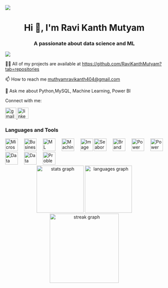 ![](https://media.licdn.com/dms/image/D4E12AQF7RKVvozyLtg/article-cover_image-shrink_600_2000/0/1665494659870?e=2147483647&v=beta&t=rn_4rvDOuUwWD7Qb0_wZczta12SlSO-5izcoSVahvsw)

<h1 align="center">Hi 👋, I'm Ravi Kanth Mutyam</h1>

<h3 align="center">A passionate about data science and ML</h3>

![](https://cdn.dribbble.com/users/1162077/screenshots/3848914/programmer.gif)

👨‍💻 All of my projects are available at https://github.com/RaviKanthMutyam?tab=repositories

📫 How to reach me muthyamravikanth404@gmail.com

💬 Ask me about Python,MySQL, Machine Learning, Power BI


Connect with me:

<a href="mailto:muthyamravikanth404@gmail.com">
  <img src="https://img.shields.io/static/v1?message=Gmail&logo=gmail&label=&color=D14836&logoColor=white&labelColor=&style=for-the-badge" height="35" alt="gmail logo" />
</a>

<a href="https://www.linkedin.com/in/ravi-kanth-mutyam-967b2325a/" target="_blank">
  <img src="https://img.shields.io/static/v1?message=LinkedIn&logo=linkedin&label=&color=0077B5&logoColor=white&labelColor=&style=for-the-badge" height="35" alt="linkedin logo" />
</a>

### Languages and Tools

<div align="left">
  <img src="https://ellarr.com/wp-content/uploads/2017/03/Microsoft-Business-Intelligence-Training-Courses.gif" height="40" alt="Microsoft BI Training" />
  <img width="12" />
  <img src="https://camo.githubusercontent.com/c98b8f23f80a4da7efea84e8f5dc8d1404d8f9311aa0898507c1b55a1d903632/68747470733a2f2f6d69726f2e6d656469756d2e636f6d2f76322f726573697a653a6669743a313430302f312a466362384e547154426a376b434f4e6e6d46357767512e676966" height="40" alt="Business Intelligence" />
  <img width="12" />
  <img src="https://encrypted-tbn0.gstatic.com/images?q=tbn:ANd9GcRTQSNN2dKI55WeVMpyZUY-n5aa70wKJS4eUg&s" height="40" alt="ML Image" />
  <img width="12" />
  <img src="https://images.squarespace-cdn.com/content/v1/5feb53185d3dab691b47361b/1609930695668-M1QO5MPWD4KC6KR0B7XA/4c381-header-ml-3.gif" height="40" alt="Machine Learning" />
  <img width="12" />
  <img src="https://encrypted-tbn0.gstatic.com/images?q=tbn:ANd9GcQ_IsXMTUN_T52cx7rtRLKau0sMkhpQPfzlqA&s" height="40" alt="Image" />
  <img src="https://assets.holoviews.org/panel/thumbnails/gallery/styles/seaborn-styles.gif" height="40" alt="Seaborn Styles" />
  <img width="12" />
  <img src="https://asset.brandfetch.io/idbyoKq4tZ/id0B3_53hD.png" height="40" alt="Brand Fetch" />
  <img width="12" />
  <img src="https://fiverr-res.cloudinary.com/images/t_main1,q_auto,f_auto,q_auto,f_auto/gigs/298815167/original/ad2c4196ff7a681c4548ad25ac2890921011d400/create-valuable-and-impressive-reports-with-power-bi.png" height="40" alt="Power BI" />
  <img width="12" />
  <img src="https://user-images.githubusercontent.com/50221806/86498201-a8bd8680-bd39-11ea-9d08-66b610a8dc01.png" height="40" alt="Power BI Chart" />
  <img src="https://lavalamplab.b-cdn.net/wp-content/uploads/2024/05/data-mining.gif" height="40" alt="Data Mining" />
  <img width="12" />
  <img src="https://media.licdn.com/dms/image/D4E12AQF7RKVvozyLtg/article-cover_image-shrink_600_2000/0/1665494659870?e=2147483647&v=beta&t=rn_4rvDOuUwWD7Qb0_wZczta12SlSO-5izcoSVahvsw" height="40" alt="Data Science" />
  <img width="12" />
  <img src="https://cdnl.iconscout.com/lottie/premium/thumb/problem-solving-5610027-4678462.gif" height="40" alt="Problem Solving" />
</div>


<div align="center">
  <img src="https://github-readme-stats.vercel.app/api?username=RaviKanthMutyam&hide_title=false&hide_rank=false&show_icons=true&include_all_commits=true&count_private=true&disable_animations=false&theme=dracula&locale=en&hide_border=false" height="150" alt="stats graph"  />
  <img src="https://github-readme-stats.vercel.app/api/top-langs?username=RaviKanthMutyam&locale=en&hide_title=false&layout=compact&card_width=320&langs_count=5&theme=dracula&hide_border=false" height="150" alt="languages graph"  />
</div>

<div align="center">
  <img src="https://streak-stats.demolab.com?user=RaviKanthMutyam&locale=en&mode=daily&theme=dark&hide_border=false&border_radius=5&order=3" height="220" alt="streak graph"  />
</div>
